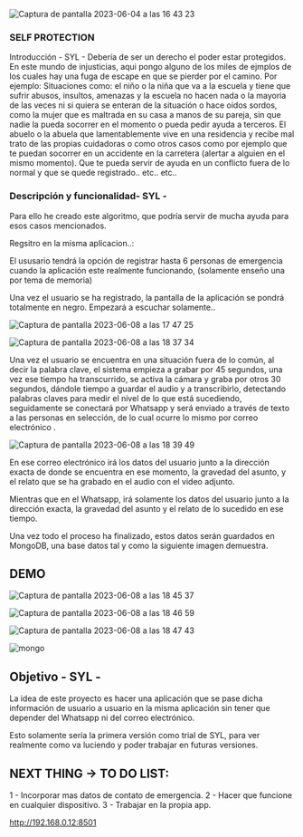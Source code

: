 ![Captura de pantalla 2023-06-04 a las 16 43 23](https://github.com/JesusGuardiaRamirez/SYL/assets/125477881/27846656-acd9-4e87-88d9-4543149b361a)



### SELF PROTECTION
Introducción - SYL -
Debería de ser un derecho el poder estar protegidos. En este mundo de injusticias, aqui pongo alguno de los miles de ejmplos de los cuales hay una fuga de escape en que se pierder por el camino. Por ejemplo: Situaciones como: el niño o la niña que va a la escuela y tiene que sufrir abusos, insultos, amenazas y la escuela no hacen nada o la mayoria de las veces ni si quiera se enteran de la situación o hace oidos sordos, como la mujer que es maltrada en su casa a manos de su pareja, sin que nadie la pueda socorrer en el momento o pueda pedir ayuda a terceros. El abuelo o la abuela que lamentablemente vive en una residencia y recibe mal trato de las propias cuidadoras o como otros casos como por ejemplo que te puedan socorrer en un accidente en la carretera (alertar a alguien en el mismo momento). Que te pueda servir de ayuda en un conflicto fuera de lo normal y que se quede registrado.. etc.. etc..

### Descripción y funcionalidad- SYL -

Para ello he creado este algoritmo, que podría servir de mucha ayuda para esos casos mencionados.

Regsitro en la misma aplicacion..:

El ususario tendrá la opción de registrar hasta 6 personas de emergencia cuando la aplicación este realmente funcionando, (solamente enseño una por tema de memoria)

Una vez el usuario se ha registrado, la pantalla de la aplicación se pondrá totalmente en negro. Empezará a escuchar solamente.. 


![Captura de pantalla 2023-06-08 a las 17 47 25](https://github.com/Ironhack-Data-Madrid-Abril-2023/7.4-lab_unsupervised_learning_evaluation/assets/125477881/504cbdfd-17b2-40d4-8b52-2784302c2267)



![Captura de pantalla 2023-06-08 a las 18 37 34](https://github.com/Ironhack-Data-Madrid-Abril-2023/7.4-lab_unsupervised_learning_evaluation/assets/125477881/5778151d-9d5b-40e7-b647-4be598bad4dc)





Una vez el usuario se encuentra en una situación fuera de lo común, al decir la palabra clave, el sistema empieza a grabar por 45 segundos, una vez ese tiempo ha transcurrido, se activa la cámara y graba por otros 30 segundos, dándole tiempo a guardar el audio y a transcribirlo, detectando palabras claves para medir el nivel de lo que está sucediendo, seguidamente se conectará por Whatsapp y será enviado a través de texto a las personas en selección, de lo cual ocurre lo mismo por correo electrónico .


![Captura de pantalla 2023-06-08 a las 18 39 49](https://github.com/Ironhack-Data-Madrid-Abril-2023/7.4-lab_unsupervised_learning_evaluation/assets/125477881/cdfe78db-d1e9-4545-870e-fe14ddba4e12)





En ese correo electrónico irá los datos del usuario junto a la dirección exacta de donde se encuentra en ese momento, la gravedad del asunto, y el relato que se ha grabado en el audio con el video adjunto.

Mientras que en el Whatsapp, irá solamente los datos del usuario junto a la dirección exacta, la gravedad del asunto y el relato de lo sucedido en ese tiempo.


Una vez todo el proceso ha finalizado, estos datos serán guardados en MongoDB, una base datos tal y como la siguiente imagen demuestra.



## DEMO

![Captura de pantalla 2023-06-08 a las 18 45 37](https://github.com/Ironhack-Data-Madrid-Abril-2023/7.4-lab_unsupervised_learning_evaluation/assets/125477881/367ccf3b-095f-4259-b304-278897402b68)




![Captura de pantalla 2023-06-08 a las 18 46 59](https://github.com/Ironhack-Data-Madrid-Abril-2023/7.4-lab_unsupervised_learning_evaluation/assets/125477881/d2ad171d-f18f-427d-9994-7877cca7387d)



![Captura de pantalla 2023-06-08 a las 18 47 43](https://github.com/Ironhack-Data-Madrid-Abril-2023/7.4-lab_unsupervised_learning_evaluation/assets/125477881/a266f330-a9ea-4c18-b1c7-3d09f9a7336a)




![mongo](https://github.com/Ironhack-Data-Madrid-Abril-2023/7.4-lab_unsupervised_learning_evaluation/assets/125477881/53e810a2-3abf-465b-ba81-74917d0dc9b0)



## Objetivo - SYL -
La idea de este proyecto es hacer una aplicación que se pase dicha información de usuario a usuario en la misma aplicación sin tener que depender del Whatsapp ni del correo electrónico.

Esto solamente sería la primera versión como trial de SYL, para ver realmente como va luciendo y poder trabajar en futuras versiones.




## NEXT THING ->  TO DO LIST:



 1 - Incorporar mas datos de contato de emergencia.
 2 - Hacer que funcione en cualquier dispositivo.
 3 - Trabajar en la propia app.
 
 
 
 
 

http://192.168.0.12:8501


